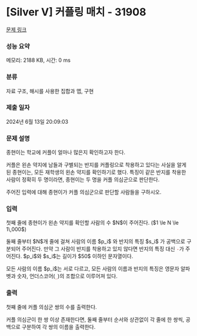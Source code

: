 # [Silver V] 커플링 매치 - 31908 

[문제 링크](https://www.acmicpc.net/problem/31908) 

### 성능 요약

메모리: 2188 KB, 시간: 0 ms

### 분류

자료 구조, 해시를 사용한 집합과 맵, 구현

### 제출 일자

2024년 6월 13일 20:09:03

### 문제 설명

<p>종현이는 학교에 커플이 얼마나 많은지 확인하고자 한다.</p>

<p>커플은 왼손 약지에 남들과 구별되는 반지를 커플링으로 착용하고 있다는 사실을 알게 된 종현이는, 모든 재학생의 왼손 약지를 확인하기로 했다. 특징이 같은 반지를 착용한 사람이 정확히 두 명이라면, 종현이는 두 명을 커플 의심군으로 판단한다.</p>

<p>주어진 입력에 대해 종현이가 커플 의심군으로 판단할 사람들을 구하시오.</p>

### 입력 

 <p>첫째 줄에 종현이가 왼손 약지를 확인할 사람의 수 $N$이 주어진다. ($1 \le N \le 1\,000$)</p>

<p>둘째 줄부터 $N$개 줄에 걸쳐 사람의 이름 $p_i$ 와 반지의 특징 $s_i$ 가 공백으로 구분되어 주어진다. 만약 그 사람이 반지를 착용하고 있지 않다면 반지의 특징 대신 <span style="color:#c0392b;"><code>-</code></span>가 주어진다. $p_i$와 $s_i$는 길이가 $50$ 이하인 문자열이다.</p>

<p>모든 사람의 이름 $p_i$는 서로 다르고, 모든 사람의 이름과 반지의 특징은 영문자 알파벳과 숫자, 언더스코어(<span style="color:#c0392b;"><code>_</code></span>)의 조합으로 이루어져 있다.</p>

### 출력 

 <p>첫째 줄에 커플 의심군 쌍의 수를 출력한다.</p>

<p>커플 의심군이 한 쌍 이상 존재한다면, 둘째 줄부터 순서와 상관없이 각 줄에 한 쌍씩, 공백으로 구분하여 각 쌍의 이름을 출력한다.</p>

